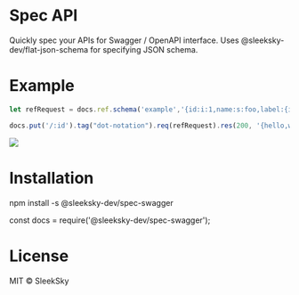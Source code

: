 # Spec API

Quickly spec your APIs for Swagger / OpenAPI interface. Uses @sleeksky-dev/flat-json-schema for specifying JSON schema.

# Example
```JavaScript
let refRequest = docs.ref.schema('example','{id:i:1,name:s:foo,label:{id:i:2,name:?s:bar},arr:[{a:b:false}]}');

docs.put('/:id').tag("dot-notation").req(refRequest).res(200, '{hello,world}');
```
![](https://i.ibb.co/ypWxGZJ/spec-api-ss1.png)
# Installation

npm install -s @sleeksky-dev/spec-swagger

const docs = require('@sleeksky-dev/spec-swagger');

# License

MIT © SleekSky
